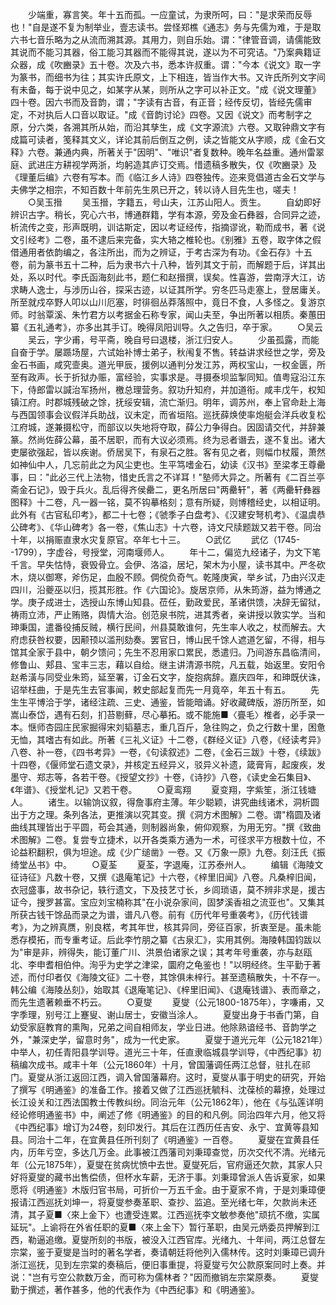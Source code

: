<!-- { "loadSidebar": true } -->
　　少端重，寡言笑。年十五而孤。一应童试，为隶所呵，曰："是求荣而反辱也！"自是遂不复为制举业，壹志读书。尝怪郑樵《通志》务与先儒为难，于是取六书七音乐略为之从流而溯其源。其用力，则自乐始。谓："律管音调，请儒能致其说而不能习其器，俗工能习其器而不能得其说，遂以为不可究诘。"乃案典籍证众器，成《吹豳录》五十卷。次及六书，悉本许叔重。谓："今本《说文》取一字为篆书，而细书为往；其实许氏原文，上下相连，皆当作大书。又许氏所列文字间有未备，每于说中见之，如某字从某，则所从之字可以补正文。"成《说文理董》四十卷。因六书而及音韵，谓；"字读有古音，有正音；经传反切，皆经先儒审定，不对执后人口音以取证。"成《音韵讨论》四卷。又因《说文》而考制字之原，分六类，各溯其所从始，而沿其孳生，成《文字源流》六卷。又取钟鼎文字有成篇可读者，笺释其文义，详论其前后倒互之例，读之皆能文从字顺，成《金石文释》六卷。兼通内典，所著关于"因明"、"唯识"者复数种。晚年名益重。通州雷翠庭、武进庄方耕视学两浙，均躬造其庐订交焉。惜遗稿多散失，仅《吹豳录》及《理董后编》六卷有写本。而《临江乡人诗》四卷独传。迩来竞倡道古金石文学与夫佛学之相宗，不知百数十年前先生夙已开之，转以诗人目先生也，嗟夫！
　　○吴玉搢
　　吴玉搢，字籍五，号山夫，江苏山阳人。贡生。
　　自幼即好辨识古字。稍长，究心六书，博通群籍，学有本源，旁及金石彝器，合同异之迹，析流传之变，形声既明，训诂斯定，因以考证经传，指摘谬讹，勒而成书，著《说文引经考》二卷，虽不逮后来完备，实大辂之椎轮也。《别雅》五卷，取字体之假借通用者依韵编之，各注所出，而为之辨证，于考古深为有功。《金石存》十五卷，前为篆书五十二种，后为隶书六十八种，皆列其文于前，而解题于后，详其出处，系以时代。李氏函海刻此书，题仁和赵搢撰，误矣。性喜游，尝南浮大江，访求畴人逸士，与涉历山谷，探采古迹，以证其所学。穷冬匹马走塞上，登居庸关。所至就戍卒野人叩以山川厄塞，时徘徊丛莽落照中，竟日不食，人多怪之。复游京师。时翁覃溪、朱竹君方以考据金石称专家，闻山夫至，争出所著以相质。秦蕙田纂《五礼通考》，亦多出其手订。晚得凤阳训导。久之告归，卒于家。
　　○吴云
　　吴云，字少甫，号平斋，晚自号曰退楼，浙江归安人。
　　少虽孤露，而能自奋于学。屡踬场屋，六试始补博士弟子，秋闱复不售。转益讲求经世之学，旁及金石书画，咸究壸奥。道光甲辰，援例以通判分发江苏，两权宝山，一权金匮，所至有政声。长于折狱办赈，富经验，实事求是。寻摄泰坝监掣同知。值粤寇沿江东下，侍郎雷以諴治军扬州，檄总理营务。叙功升知府，并加道衔。咸丰戊午，权知镇江府。时郡城残破之馀，抚绥安辑，流亡渐归。明年，调苏州，奉上官命赴上海与西国领事会议假洋兵助战，议未定，而省垣陷。巡抚薛焕使率炮艇会洋兵收复松江府城，遂兼摄松守，而部议以失地将夺取，薛公力争得白。因固请交代，并辞兼篆。然尚佐薛公幕，虽不居职，而有大议必须焉。终为忌者谮去，遂不复出。诸大吏屡欲强起，皆以疾谢。侨居吴下，有泉石之胜。客有见之者，则幅巾杖履，萧然如神仙中人，几忘前此之为风尘吏也。生平笃嗜金石，幼读《汉书》至梁孝王尊罍事，曰："此必三代上法物，惜史氏言之不详耳！"塾师大异之。所著有《二百兰亭斋金石记》，毁于兵火。乱后得齐侯罍二，更名所居曰"两罍轩"，著《两罍轩彝器图释》十二卷，凡一器一铭，莫不钩摹格刻；意有所疑，则博稽经史，以相证明。此外有《古官私印考》，都二十七卷；《虢季子白盘考》、《汉建安弩机考》、《温虞恭公碑考》、《华山碑考》各一卷，《焦山志》十六卷，诗文尺牍题跋又若干卷。同治十年，以捐赈直隶水灾复原官。卒年七十三。
　　○武亿
　　武亿（1745--1799），字虚谷，号授堂，河南堰师人。
　　年十二，偏览九经诸子，为文下笔千言。早失怙恃，衰毁骨立。会伊、洛溢，居圮，架木为小屋，读书其中。严冬砍木，烧以御寒，斧伤足，血殷不顾。倜傥负奇气。乾隆庚寅，举乡试，乃由兴汉走四川，沿夔巫以归，揽其形胜。作《六国论》。旋居京师，从朱筠游，益为博通之学。庚子成进士，选授山东博山知县。莅任，勤政爱民，革诸供馈，决辞无留狱，祷雨立沛，严止贿赂，舆情大治。创范泉书院，进其秀者，亲讲授以敦实学。当和珅秉国，遣番役捕反贼，横行民间，州县莫敢谁何，先生率人收之，杖而解去。大府虑获咎权要，因颟顸以滥刑劾奏。罢官日，博山民千馀人遮道乞留，不得，相与馆其全家于县中，朝夕馈问；先生不忍用家口累民，悉遣归。乃间游东昌临清间，修鲁山、郏县、宝丰三志，藉以自给。继主讲清源书院，凡五载，始返里。安阳令赵希潢与同受业朱筠，延至署，订金石文字，旋抱病辞。嘉庆四年，和珅既伏诛，诏举枉曲，于是先生去官事闻，敕史部起复而先一月竟卒，年五十有五。
　　先生生平博洽于学，诸经注疏、三史、通鉴，皆能暗诵。好收藏碑版，游历所至，如嵩山泰岱，遇有石刻，扪苔剔藓，尽心摹拓。或不能施■〈亹毛〉椎者，必手录一本。惬师杏园庄民家掘得宋刘韬墓志，重几百斤，急往购之，负之行数十里，困惫无恤，其嗜古有如此。所著《三礼义证》十二卷，《群经义证》八卷，《经读考异》八卷、补一卷，《四书考异》一卷，《句读叙述》二卷，《金石三跋》十卷，《续跋》十四卷，《偃师堂石遗文录》，并核定五经异义，驳异义补遗，箴膏肓，起废疾，发墨守、郑志等，各若干卷。《授望文抄》十卷，《诗抄》八卷，《读史金石集目》、《年谱》、《授堂札记》又若干卷。
　　○夏鸾翔
　　夏变翔，字紫笙，浙江钱塘人。
　　诸生。以输饷议叙，得詹事府主薄。年少聪颖，讲究曲线诸术，洞析圆出于方之理。条列各法，更推演以究其变。撰《洞方术图解》二卷。谓"楕圆及诸曲线其理皆出于平圆，苟会其通，则制器尚象，俯仰观察，为用无穷。"撰《致曲术图解》二卷。复尝专立捷术，以开各类乘方通为一术，可径求平方根数十位，不论益积翻积，俱为坦途。成《少广缒凿》一卷。又《万象一原》九卷。刻汪氏《振绮堂丛书》中。
　　○夏荃
　　夏荃，字退庵，江苏泰州人。
　　编辑《海陵文征诗征》凡数十卷，又撰《退庵笔记》十六卷，《梓里旧闻》八卷。凡桑梓旧闻，衣冠盛事，故书杂记，轶行遗文，下及技艺寸长，乡闾琐语，莫不辨非求是，援古证今，搜罗甚富。宝应刘宝楠称其"在小说杂家间，固梦溪香祖之流亚也"。又集其所获古钱干馀品而录之为谱，谱凡八卷。前有《历代年号重袭考》，《历代钱谱考》，为之辨真赝，别良楛，考其年世，核其异同，旁征百家，折衷至是。虽未能悉存模拓，而专重考证。后此李竹朋之纂《古泉汇》，实用其例。海陵韩国钧跋以为"审是非，辨得失，能订董广川、洪景伯诸家之误；其考年号重袭，亦与赵瓯北、李申耆相伯仲。洵乎为史学之津梁，圜府之龟鉴也！"以明经终。生平勤于著述，而付印者仅《海陵文征》二十卷，其馀俱未梓行。甚至遗稿散失，十不存一。韩公编《海陵丛刻》，始取其《退庵笔记》、《梓里旧闻》、《退庵钱谱》、表而章之，而先生遗著赖垂不朽云。
　　○夏燮
　　夏燮（公元1800-1875年），字嗛甫，又字季理，别号江上蹇叟、谢山居士，安徽当涂人。
　　夏燮出身于书香门第，自幼受家庭教育的熏陶，兄弟之间自相师友，学业日进。他除熟谙经书、音韵学之外，"兼深史学，留意时务"，成为一代史家。
　　夏燮于道光元年（公元1821年）中举人，初任青阳县学训导。道光三十年，任直隶临城县学训导，《中西纪事》初稿编次成书。咸丰十年（公元1860年）十月，曾国藩调任两江总督，驻扎在祁门。夏燮从浙江返回江西，调入曾国藩幕府。这时，夏燮从事于明史的研究，开始了撰写《明通鉴》的准备工作。接着又做了江西巡抚毓科、沈葆桢的幕撩，处理过长江设关和江西法国教士传教纠纷。同治元年（公元1862年），他在《与弘莲详明经论修明通鉴书》中，阐述了修《明通鉴》的目的和凡例。同治四年六月，他又将《中西纪事》增订为24卷，刻印发行。其后在江西历任吉安、永宁、宜黄等县知县。同治十二年，在宜黄县任所刊刻了《明通鉴》一百卷。
　　夏燮在宜黄县任内，历年亏空，多达几万金。此事被江西藩司刘秉璋查觉，历次交代不清。光绪元年（公元1875年），夏燮在贫病忧愤中去世。夏燮死后，官府逼还欠款，其家人只好将夏燮的藏书出售偿债，但杯水车薪，无济于事。刘秉璋曾派人告诉夏家，如果愿将《明通鉴》木版归官书局，可折价一万五千金。由于夏家不肯，于是刘秉璋便报请江西巡抚刘坤一，将夏燮参奏革职、查抄、监追。至光绪七年，欠款尚未还清，其子夏■〈來上金下〉也遭受连累。江西巡抚李文敏参奏他"顽抗不缴，实属延玩"。上谕将在外省任职的夏■〈來上金下〉暂行革职，由吴元炳委员押解到江西，勒逼追缴。夏燮所刻的书版，被没入江西官库。光绪九、十年间，两江总督左宗棠，鉴于夏燮是当时的著名学者，奏请朝廷将他列入儒林传。这时刘秉璋已调升浙江巡抚，见到左宗棠的奏稿后，便旧事重提，将夏燮亏欠公款原案同时上奏。并说："岂有亏空公款数万金，而可称为儒林者？"因而撤销左宗棠原奏。
　　夏燮勤于撰述，著作甚多，他的代表作为《中西纪事》和《明通鉴》。
